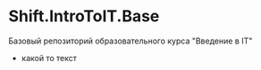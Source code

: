 # Shift.IntroToIT.Base
Базовый репозиторий образовательного курса "Введение в IT"

+ какой то текст
